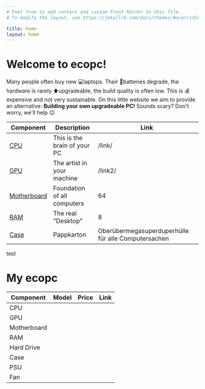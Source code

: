 ```yaml
---
# Feel free to add content and custom Front Matter to this file.
# To modify the layout, see https://jekyllrb.com/docs/themes/#overriding-theme-defaults

title: home
layout: home
---
```


# Welcome to ecopc!

Many people often buy new 💻laptops. Their 🔋batteries degrade, the hardware is rarely ⬆upgradeable, the build quality is often low. This is 💰expensive and not very sustainable. On this little website we aim to provide an alternative: **Building your own upgradeable PC!** Sounds scary? Don't worry, we'll help 😉

| Component               | Description                  | Link                                                |
| ----------------------- | ---------------------------- | --------------------------------------------------- |
| [CPU](pages/cpu)        | This is the brain of your PC | /link/                                              |
| [GPU](pages/gpu)        | The artist in your machine   | /link2/                                             |
| [Motherboard](pages/mb) | Foundation of all computers  | 64                                                  |
| [RAM](pages/ram)        | The real "Desktop"           | 8                                                   |
| [Case](pages/case)      | Pappkarton                   | Oberübermegasuperduperhülle für alle Computersachen |

test

# My ecopc 

| Component   | Model | Price | Link |
| ----------- | ----- | ----- | ---- |
| CPU         |
| GPU         |
| Motherboard |
| RAM         |
| Hard Drive  |
| Case        |
| PSU         |
| Fan         |       |